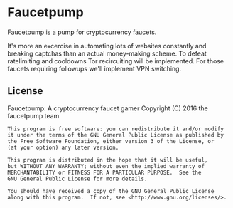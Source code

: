 # Faucetpump

Faucetpump is a pump for cryptocurrency faucets.

It's more an excercise in automating lots of websites constantly and breaking captchas than an actual money-making scheme.
To defeat ratelimiting and cooldowns Tor recircuiting will be implemented.
For those faucets requiring followups we'll implement VPN switching.



## License
Faucetpump: A cryptocurrency faucet gamer
Copyright (C) 2016  the faucetpump team

```
This program is free software: you can redistribute it and/or modify
it under the terms of the GNU General Public License as published by
the Free Software Foundation, either version 3 of the License, or
(at your option) any later version.

This program is distributed in the hope that it will be useful,
but WITHOUT ANY WARRANTY; without even the implied warranty of
MERCHANTABILITY or FITNESS FOR A PARTICULAR PURPOSE.  See the
GNU General Public License for more details.

You should have received a copy of the GNU General Public License
along with this program.  If not, see <http://www.gnu.org/licenses/>.
```